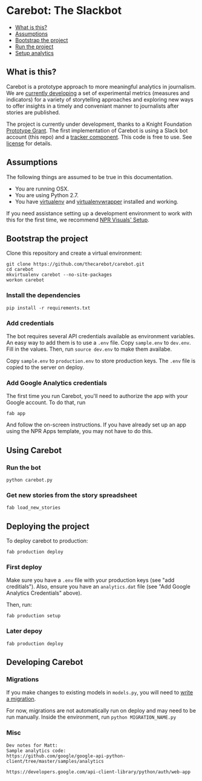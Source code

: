 # Carebot: The Slackbot

* [What is this?](#what-is-this)
* [Assumptions](#assumptions)
* [Bootstrap the project](#bootstrap-the-project)
* [Run the project](#run-the-project)
* [Setup analytics](#setup-analytics)

## What is this?

Carebot is a prototype approach to more meaningful analytics in journalism. We are [currently developing](https://github.com/thecarebot/carebot/wiki) a set of experimental metrics (measures and indicators) for a variety of storytelling approaches and exploring new ways to offer insights in a timely and conveniant manner to journalists after stories are published.

The project is currently under development, thanks to a Knight Foundation [Prototype Grant](http://www.knightfoundation.org/grants/201551645/). The first implementation of Carebot is using a Slack bot account (this repo) and a [tracker component](https://github.com/thecarebot/carebot-tracker). This code is free to use. See [license](https://github.com/thecarebot/carebot/blob/master/LICENSE.md) for details.

## Assumptions

The following things are assumed to be true in this documentation.

* You are running OSX.
* You are using Python 2.7.
* You have [virtualenv](https://pypi.python.org/pypi/virtualenv) and [virtualenvwrapper](https://pypi.python.org/pypi/virtualenvwrapper) installed and working.

If you need assistance setting up a development environment to work with this for the first time, we recommend [NPR Visuals' Setup](http://blog.apps.npr.org/2013/06/06/how-to-setup-a-developers-environment.html).

## Bootstrap the project

Clone this repository and create a virtual environment:
```
git clone https://github.com/thecarebot/carebot.git
cd carebot
mkvirtualenv carebot --no-site-packages
workon carebot
```

### Install the dependencies

```
pip install -r requirements.txt
```

### Add credentials

The bot requires several API credentials available as environment variables.
An easy way to add them is to use a `.env` file. Copy `sample.env` to `dev.env`.
Fill in the values. Then, run `source dev.env` to make them availabe.

Copy `sample.env` to `production.env` to store production keys. The `.env` file is copied to the server on deploy.

### Add Google Analytics credentials

The first time you run Carebot, you'll need to authorize the app with your
Google account. To do that, run

```
fab app
```

And follow the on-screen instructions. If you have already set up an app using
the NPR Apps template, you may not have to do this.

## Using Carebot

### Run the bot

```
python carebot.py
```

### Get new stories from the story spreadsheet

```
fab load_new_stories
```


## Deploying the project

To deploy carebot to production:

```
fab production deploy
```

### First deploy

Make sure you have a `.env` file with your production keys (see "add creditials"). Also, ensure you have an `analytics.dat` file (see "Add Google Analytics Credentials" above).

Then, run:

```
fab production setup
```

### Later depoy

```
fab production deploy
```

## Developing Carebot

### Migrations
If you make changes to existing models in `models.py`, you will need to [write a migration](http://docs.peewee-orm.com/en/latest/peewee/playhouse.html#migrate).

For now, migrations are not automatically run on deploy and may need to be run manually. Inside the environment, run `python MIGRATION_NAME.py`

### Misc
```
Dev notes for Matt:
Sample analytics code:
https://github.com/google/google-api-python-client/tree/master/samples/analytics

https://developers.google.com/api-client-library/python/auth/web-app
```

